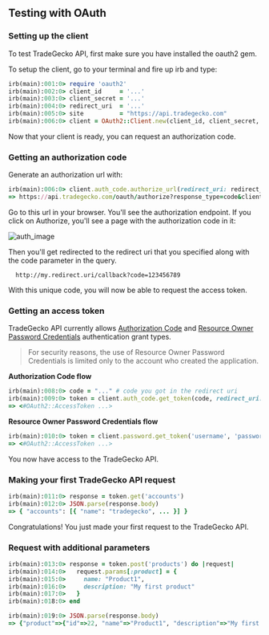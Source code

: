 ## Testing with OAuth
### Setting up the client

To test TradeGecko API, first make sure you have installed the oauth2
gem.

To setup the client, go to your terminal and fire up irb and type:

```ruby
irb(main):001:0> require 'oauth2'
irb(main):002:0> client_id     = '...'
irb(main):003:0> client_secret = '...'
irb(main):004:0> redirect_uri  = '...'
irb(main):005:0> site          = "https://api.tradegecko.com"
irb(main):006:0> client = OAuth2::Client.new(client_id, client_secret, site: site)
```

Now that your client is ready, you can request an authorization code.

### Getting an authorization code

Generate an authorization url with:

```ruby
irb(main):006:0> client.auth_code.authorize_url(redirect_uri: redirect_uri)
=> https://api.tradegecko.com/oauth/authorize?response_type=code&client_id=...&redirect_uri=...
```

Go to this url in your browser. You'll see the authorization endpoint.
If you click on Authorize, you'll see a page with the authorization code
in it:

![auth_image](/images/auth.png)

Then you'll get redirected to the redirect uri that you specified along with the code parameter in the query.

      http://my.redirect.uri/callback?code=123456789

With this unique code, you will now be able to request the access token.

### Getting an access token

TradeGecko API currently allows [Authorization Code](http://tools.ietf.org/html/rfc6749#section-1.3.1) and
[Resource Owner Password Credentials](http://tools.ietf.org/html/rfc6749#section-1.3.3) authentication grant types.
> For security reasons, the use of Resource Owner Password Credentials is limited only to the account who created the application.

**Authorization Code flow**

```ruby
irb(main):008:0> code = "..." # code you got in the redirect uri
irb(main):009:0> token = client.auth_code.get_token(code, redirect_uri: redirect_uri)
=> <#OAuth2::AccessToken ...>
```  

**Resource Owner Password Credentials flow**

```ruby
irb(main):010:0> token = client.password.get_token('username', 'password')
=> <#OAuth2::AccessToken ...>
```

You now have access to the TradeGecko API.

### Making your first TradeGecko API request

```ruby
irb(main):011:0> response = token.get('accounts')
irb(main):012:0> JSON.parse(response.body)
=> { "accounts": [{ "name": "tradegecko", ... }] }
```

Congratulations! You just made your first request to the TradeGecko API.

### Request with additional parameters

```ruby
irb(main):013:0> response = token.post('products') do |request|
irb(main):014:0>   request.params[:product] = {
irb(main):015:0>     name: "Product1",
irb(main):016:0>     description: "My first product"
irb(main):017:0>   }
irb(main):018:0> end

irb(main):019:0> JSON.parse(response.body)
=> {"product"=>{"id"=>22, "name"=>"Product1", "description"=>"My first product", ...} }
```
